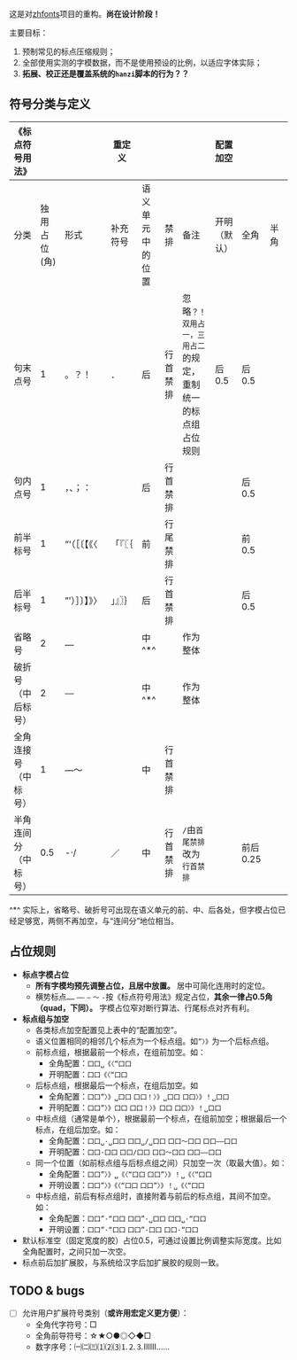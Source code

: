 
这是对[zhfonts](https://github.com/Fusyong/zhfonts)项目的重构。**尚在设计阶段！**

主要目标：

1. 预制常见的标点压缩规则；
1. 全部使用实测的字模数据，而不是使用预设的比例，以适应字体实际；
1. **拓展、校正还是覆盖系统的`hanzi`脚本的行为？？**

## 符号分类与定义


| 《标点符号用法》     |              |                | 重定义   |          |          |                                                               | 配置加空     |         |      |      |
| -------------------- | ------------ | -------------- | -------- | -------- | -------- | ------------------------------------------------------------- | ------------ | ------- | ---- | ---- |
| 分类                 | 独用占位(角) | 形式           | 补充符号 | 语义单元中的位置 | 禁排     | 备注                                                          | 开明（默认） | 全角    | 半角 | 原样 |
| 句末点号             | 1            | 。？！         | ．       | 后       | 行首禁排 | 忽略`？！` `双用占一，三用占二`的规定，重制统一的标点组占位规则 | 后0.5          | 后0.5     |      |      |
| 句内点号             | 1            | ，、；：       |          | 后       | 行首禁排 |                                                               |              | 后0.5     |      |      |
| 前半标号             | 1            | “‘（［〔【《〈 | 「『〖｛ | 前       | 行尾禁排 |                                                               |              | 前0.5     |      |      |
| 后半标号             | 1            | ”’）］〕】》〉 | 」』〗｝ | 后       | 行首禁排 |                                                               |              | 后0.5     |      |      |
| 省略号               | 2            | `……`           |          | 中^*^       |          | 作为整体                                                      |              |         |      |      |
| 破折号（中后标号）   | 2            | `——`           |          | 中^*^     |          | 作为整体                                                      |              |         |      |      |
| 全角连接号（中标号） | 1            | —～            |          | 中       | 行首禁排 |                                                               |              |         |      |      |
| 半角连间分（中标号） | 0.5          | -·/            | ／       | 中       | 行首禁排 | `/`由`首尾禁排`改为`行首禁排`                                 |              | 前后0.25 |      |      |

^*^ 实际上，省略号、破折号可出现在语义单元的前、中、后各处，但字模占位已经足够宽，两侧不再加空，与“连间分”地位相当。

## 占位规则

* **标点字模占位**
    * **所有字模均预先调整占位，且居中放置。** 居中可简化连用时的定位。
    * 横势标点`……` `——` `—` `～` `-`按《标点符号用法》规定占位，**其余一律占0.5角（quad，下同）。** 
    字模占位窄对断行算法、行尾标点对齐有利。
* **标点组与加空**
    * 各类标点加空配置见上表中的“配置加空”。
    * 语义位置相同的相邻几个标点为一个标点组。如`”〉》`为一个后标点组。
    * 前标点组，根据最前一个标点，在组前加空。如：
        * 全角配置：`囗囗␣《〈“囗囗`
        * 开明配置：`囗囗《〈“囗囗`
    * 后标点组，根据最后一个标点，在组后加空。如
        * 全角配置：`囗囗”〉》␣囗囗` `囗囗！〉》␣囗囗` `囗囗〉》！␣囗囗`
        * 开明配置：`囗囗”〉》囗囗` `囗囗！〉》囗囗` `囗囗〉》！␣囗囗`
    * 中标点组（通常是单个），根据最前一个标点，在组前加空；根据最后一个标点，在组后加空。如：
        * 全角配置：`囗囗␣·␣囗囗` `囗囗␣/␣囗囗` `囗囗～囗囗` `囗囗——囗囗`
        * 开明配置：`囗囗·囗囗` `囗囗/囗囗` `囗囗～囗囗` `囗囗——囗囗`
    * 同一个位置（如前标点组与后标点组之间）只加空一次（取最大值）。如：
        * 全角配置：`囗囗”〉》␣《〈“囗囗` `囗囗”〉》！␣《〈“囗囗`
        * 开明设置：`囗囗”〉》《〈“囗囗` `囗囗”〉》！␣《〈“囗囗`
    * 中标点组，前后有标点组时，直接附着与前后的标点组，其间不加空。如：
        * 全角配置：`囗囗”·“囗囗` `囗囗”·␣囗囗` `囗囗␣·“囗囗`
        * 开明设置：`囗囗”·“囗囗` `囗囗”·囗囗` `囗囗·“囗囗`
* 默认标准空（固定宽度的胶）占位0.5，可通过设置比例调整实际宽度。比如全角配置时，之间只加一次空。
* 标点前后加扩展胶，与系统给汉字后加扩展胶的规则一致。

## TODO & bugs

* [ ] 允许用户扩展符号类别（**或许用宏定义更方便**）：
    * 全角代字符号：□
    * 全角前导符号：☆★○●◎◇◆□
    * 数字序号：㈠㈡㈢⑴⑵⑶⒈⒉⒊ⅠⅡⅢ……



## 